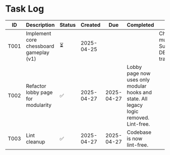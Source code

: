 # Task Log

| ID   | Description                                  | Status | Created    | Due        | Completed   | Notes                                               |
|------|----------------------------------------------|--------|------------|------------|-------------|-----------------------------------------------------|
| T001 | Implement core chessboard gameplay (v1)      | ⏳     | 2025-04-25 |            |             | ChessGameBoard, multiplayer setup, Supabase DB/tables, tracking updated |
| T002 | Refactor lobby page for modularity           | ✅    | 2025-04-27 | 2025-04-27 | Lobby page now uses only modular hooks and state. All legacy logic removed. Lint-free. |
| T003 | Lint cleanup                                  | ✅    | 2025-04-27 | 2025-04-27 | Codebase is now lint-free. |
